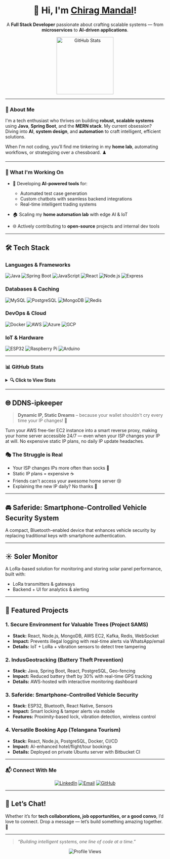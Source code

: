 <div align="center">
  <h1>👋 Hi, I'm <a href="https://profile.dopum.in">Chirag Mandal</a>!</h1>
  <p>
    A <strong>Full Stack Developer</strong> passionate about crafting scalable systems — from <b>microservices</b> to <b>AI-driven applications</b>.
  </p>
  <img src="https://github-readme-stats.vercel.app/api?username=bohemiyan&show_icons=true&count_private=true&theme=radical" height="180px" alt="GitHub Stats">
</div>

---

### 🌟 About Me

I'm a tech enthusiast who thrives on building **robust, scalable systems** using **Java**, **Spring Boot**, and the **MERN stack**. My current obsession? Diving into **AI**, **system design**, and **automation** to craft intelligent, efficient solutions.

When I'm not coding, you’ll find me tinkering in my **home lab**, automating workflows, or strategizing over a chessboard. ♟️

---

### 🚀 What I'm Working On

- 🧠 Developing **AI-powered tools** for:
  - Automated test case generation
  - Custom chatbots with seamless backend integrations
  - Real-time intelligent trading systems

- 🏠 Scaling my **home automation lab** with edge AI & IoT

- 🌐 Actively contributing to **open-source** projects and internal dev tools

---

## 🛠️ Tech Stack

### **Languages & Frameworks**
![Java](https://img.shields.io/badge/Java-ED8B00?style=for-the-badge&logo=java&logoColor=white)
![Spring Boot](https://img.shields.io/badge/Spring_Boot-F2F4F9?style=for-the-badge&logo=spring-boot)
![JavaScript](https://img.shields.io/badge/JavaScript-323330?style=for-the-badge&logo=javascript&logoColor=F7DF1E)
![React](https://img.shields.io/badge/React-20232A?style=for-the-badge&logo=react&logoColor=61DAFB)
![Node.js](https://img.shields.io/badge/Node.js-339933?style=for-the-badge&logo=nodedotjs&logoColor=white)
![Express](https://img.shields.io/badge/Express.js-000000?style=for-the-badge&logo=express&logoColor=white)

### **Databases & Caching**
![MySQL](https://img.shields.io/badge/MySQL-005C84?style=for-the-badge&logo=mysql&logoColor=white)
![PostgreSQL](https://img.shields.io/badge/PostgreSQL-316192?style=for-the-badge&logo=postgresql&logoColor=white)
![MongoDB](https://img.shields.io/badge/MongoDB-4EA94B?style=for-the-badge&logo=mongodb&logoColor=white)
![Redis](https://img.shields.io/badge/Redis-D82C20?style=for-the-badge&logo=redis&logoColor=white)

### **DevOps & Cloud**
![Docker](https://img.shields.io/badge/Docker-2CA5E0?style=for-the-badge&logo=docker&logoColor=white)
![AWS](https://img.shields.io/badge/Amazon_AWS-FF9900?style=for-the-badge&logo=amazonaws&logoColor=white)
![Azure](https://img.shields.io/badge/Microsoft_Azure-0089D6?style=for-the-badge&logo=microsoft-azure&logoColor=white)
![GCP](https://img.shields.io/badge/Google_Cloud-4285F4?style=for-the-badge&logo=google-cloud&logoColor=white)

### **IoT & Hardware**
![ESP32](https://img.shields.io/badge/ESP32-E7352C?style=for-the-badge&logo=espressif&logoColor=white)
![Raspberry Pi](https://img.shields.io/badge/Raspberry%20Pi-A22846?style=for-the-badge&logo=Raspberry%20Pi&logoColor=white)
![Arduino](https://img.shields.io/badge/Arduino-00979D?style=for-the-badge&logo=Arduino&logoColor=white)

---

### 📊 GitHub Stats

<details>
  <summary><b>🔍 Click to View Stats</b></summary>
  <p align="center">
    <img src="https://github-readme-stats.vercel.app/api?username=bohemiyan&show_icons=true&count_private=true&theme=radical" width="400" alt="GitHub Stats">
    <img src="https://github-readme-streak-stats.herokuapp.com/?user=bohemiyan&theme=radical" width="400" alt="GitHub Streak">
    <img src="https://github-readme-stats.vercel.app/api/top-langs/?username=bohemiyan&layout=compact&langs_count=10&theme=radical" width="400" alt="Top Languages">
  </p>
</details>

---

## 🌐 DDNS-ipkeeper

> **Dynamic IP, Static Dreams** – because your wallet shouldn't cry every time your IP changes! 💸

Turn your AWS free-tier EC2 instance into a smart reverse proxy, making your home server accessible 24/7 — even when your ISP changes your IP at will. No expensive static IP plans, no daily IP update headaches.

### 🎭 The Struggle is Real
- Your ISP changes IPs more often than socks 🧦
- Static IP plans = expensive ☕
- Friends can't access your awesome home server 😢
- Explaining the new IP daily? No thanks 🔄

---

## 🚘 Saferide: Smartphone-Controlled Vehicle Security System

A compact, Bluetooth-enabled device that enhances vehicle security by replacing traditional keys with smartphone authentication.

---

## ☀️ Soler Monitor

A LoRa-based solution for monitoring and storing solar panel performance, built with:
- LoRa transmitters & gateways
- Backend + UI for analytics & alerting

---

## 💼 Featured Projects

### **1. Secure Environment for Valuable Trees (Project SAMS)**
- **Stack:** React, Node.js, MongoDB, AWS EC2, Kafka, Redis, WebSocket  
- **Impact:** Prevents illegal logging with real-time alerts via WhatsApp/email  
- **Details:** IoT + LoRa + vibration sensors to detect tree tampering

### **2. IndusGeotracking (Battery Theft Prevention)**
- **Stack:** Java, Spring Boot, React, PostgreSQL, Geo-fencing  
- **Impact:** Reduced battery theft by 30% with real-time GPS tracking  
- **Details:** AWS-hosted with interactive monitoring dashboard

### **3. Saferide: Smartphone-Controlled Vehicle Security**
- **Stack:** ESP32, Bluetooth, React Native, Sensors  
- **Impact:** Smart locking & tamper alerts via mobile  
- **Features:** Proximity-based lock, vibration detection, wireless control

### **4. Versatile Booking App (Telangana Tourism)**
- **Stack:** React, Node.js, PostgreSQL, Docker, CI/CD  
- **Impact:** AI-enhanced hotel/flight/tour bookings  
- **Details:** Deployed on private Ubuntu server with Bitbucket CI

---

### 📬 Connect With Me

<p align="center">
  <a href="https://www.linkedin.com/in/chirag-mandal-43551824"><img src="https://img.shields.io/badge/LinkedIn-0077B5?style=flat-square&logo=linkedin&logoColor=white" alt="LinkedIn"></a>
  <a href="mailto:chiragmnndl@gmail.com"><img src="https://img.shields.io/badge/Email-c14438?style=flat-square&logo=gmail&logoColor=white" alt="Email"></a>
  <a href="https://github.com/bohemiyan"><img src="https://img.shields.io/badge/GitHub-121011?style=flat-square&logo=github&logoColor=white" alt="GitHub"></a>
</p>

---

## 💬 Let’s Chat!

Whether it’s for **tech collaborations, job opportunities, or a good convo**, I’d love to connect. Drop a message — let’s build something amazing together. 🚀

---

> *“Building intelligent systems, one line of code at a time.”*

<div align="center">
  <img src="https://komarev.com/ghpvc/?username=bohemiyan&style=flat-square&color=blue" alt="Profile Views">
</div>

